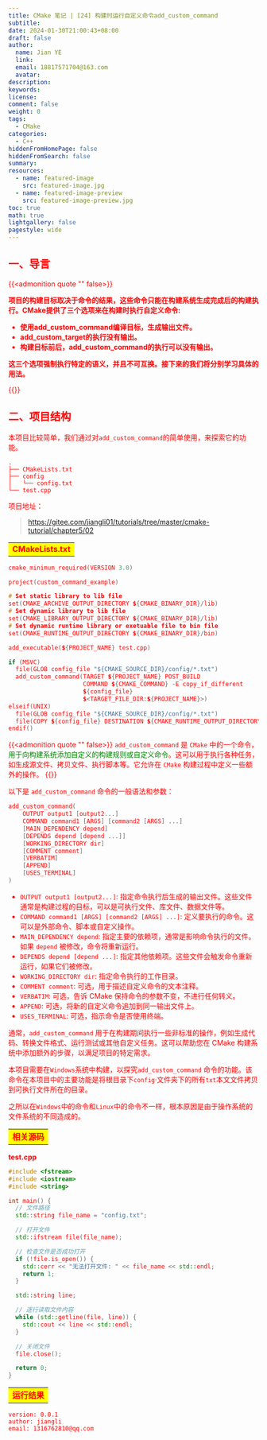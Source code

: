 ```yaml
---
title: CMake 笔记 | [24] 构建时运行自定义命令add_custom_command
subtitle:
date: 2024-01-30T21:00:43+08:00
draft: false
author:
  name: Jian YE
  link:
  email: 18817571704@163.com
  avatar:
description:
keywords:
license:
comment: false
weight: 0
tags:
  - CMake
categories:
  - C++
hiddenFromHomePage: false
hiddenFromSearch: false
summary:
resources:
  - name: featured-image
    src: featured-image.jpg
  - name: featured-image-preview
    src: featured-image-preview.jpg
toc: true
math: true
lightgallery: false
pagestyle: wide
---
```


## 一、导言

{{<admonition quote "" false>}}

**项目的构建目标取决于命令的结果，这些命令只能在构建系统生成完成后的构建执行。CMake提供了三个选项来在构建时执行自定义命令:**

- **使用add_custom_command编译目标，生成输出文件。**
- **add_custom_target的执行没有输出。**
- **构建目标前后，add_custom_command的执行可以没有输出。**

**这三个选项强制执行特定的语义，并且不可互换。接下来的我们将分别学习具体的用法。**

{{</admonition>}}

## 二、项目结构


本项目比较简单，我们通过对`add_custom_command`的简单使用，来探索它的功能。

```shell
.
├── CMakeLists.txt
├── config
│   └── config.txt
└── test.cpp
```

项目地址：

> https://gitee.com/jiangli01/tutorials/tree/master/cmake-tutorial/chapter5/02


<table><body text=red><tr><td style="text-align:left;font-weight:bold" bgcolor=yellow><font size="3" color="red">CMakeLists.txt</font></td></tr></body></table>

```c++
cmake_minimum_required(VERSION 3.0)

project(custom_command_example)

# Set static library to lib file
set(CMAKE_ARCHIVE_OUTPUT_DIRECTORY ${CMAKE_BINARY_DIR}/lib)
# Set dynamic library to lib file
set(CMAKE_LIBRARY_OUTPUT_DIRECTORY ${CMAKE_BINARY_DIR}/lib)
# Set dynamic runtime library or exetuable file to bin file
set(CMAKE_RUNTIME_OUTPUT_DIRECTORY ${CMAKE_BINARY_DIR}/bin)

add_executable(${PROJECT_NAME} test.cpp)

if (MSVC)
  file(GLOB config_file "${CMAKE_SOURCE_DIR}/config/*.txt")
  add_custom_command(TARGET ${PROJECT_NAME} POST_BUILD
                     COMMAND ${CMAKE_COMMAND} -E copy_if_different
                     ${config_file}
                     $<TARGET_FILE_DIR:${PROJECT_NAME}>)
elseif(UNIX)
  file(GLOB config_file "${CMAKE_SOURCE_DIR}/config/*.txt")
  file(COPY ${config_file} DESTINATION ${CMAKE_RUNTIME_OUTPUT_DIRECTORY})
endif()
```

{{<admonition quote "" false>}}
`add_custom_command` 是 `CMake` 中的一个命令，<font color=green>用于向构建系统添加自定义的构建规则或自定义命令</font>。这可以用于执行各种任务，如生成源文件、拷贝文件、执行脚本等。它允许在 `CMake` 构建过程中定义一些额外的操作。
{{</admonition>}}


以下是 `add_custom_command` 命令的一般语法和参数：

```c++
add_custom_command(
    OUTPUT output1 [output2...]
    COMMAND command1 [ARGS] [command2 [ARGS] ...]
    [MAIN_DEPENDENCY depend]
    [DEPENDS depend [depend ...]]
    [WORKING_DIRECTORY dir]
    [COMMENT comment]
    [VERBATIM]
    [APPEND]
    [USES_TERMINAL]
)
```

- `OUTPUT output1 [output2...]`: 指定命令执行后生成的输出文件。这些文件通常是构建过程的目标，可以是可执行文件、库文件、数据文件等。
- `COMMAND command1 [ARGS] [command2 [ARGS] ...]`: 定义要执行的命令。这可以是外部命令、脚本或自定义操作。
- `MAIN_DEPENDENCY depend`: 指定主要的依赖项，通常是影响命令执行的文件。如果 `depend` 被修改，命令将重新运行。
- `DEPENDS depend [depend ...]`: 指定其他依赖项。这些文件会触发命令重新运行，如果它们被修改。
- `WORKING_DIRECTORY dir`: 指定命令执行的工作目录。
- `COMMENT comment`: 可选，用于描述自定义命令的文本注释。
- `VERBATIM`: 可选，告诉 CMake 保持命令的参数不变，不进行任何转义。
- `APPEND`: 可选，将新的自定义命令追加到同一输出文件上。
- `USES_TERMINAL`: 可选，指示命令是否使用终端。

通常，`add_custom_command` 用于在构建期间执行一些非标准的操作，例如生成代码、转换文件格式、运行测试或其他自定义任务。这可以帮助您在 CMake 构建系统中添加额外的步骤，以满足项目的特定需求。

本项目需要在`Windows`系统中构建，以探究`add_custom_command` 命令的功能。该命令在本项目中的主要功能是将根目录下`config`·文件夹下的所有`txt`本文文件拷贝到可执行文件所在的目录。

之所以在`Windows`中的命令和`Linux`中的命令不一样，根本原因是由于操作系统的文件系统的不同造成的。


<table><body text=red><tr><td style="text-align:left;font-weight:bold" bgcolor=yellow><font size="3" color="red">相关源码</font></td></tr></body></table>

**test.cpp**

```c++
#include <fstream>
#include <iostream>
#include <string>

int main() {
  // 文件路径
  std::string file_name = "config.txt";

  // 打开文件
  std::ifstream file(file_name);

  // 检查文件是否成功打开
  if (!file.is_open()) {
    std::cerr << "无法打开文件: " << file_name << std::endl;
    return 1;
  }

  std::string line;

  // 逐行读取文件内容
  while (std::getline(file, line)) {
    std::cout << line << std::endl;
  }

  // 关闭文件
  file.close();

  return 0;
}
```

<table><body text=red><tr><td style="text-align:left;font-weight:bold" bgcolor=yellow><font size="3" color="red">运行结果</font></td></tr></body></table>

```
version: 0.0.1
author: jiangli
email: 1316762810@qq.com
```
